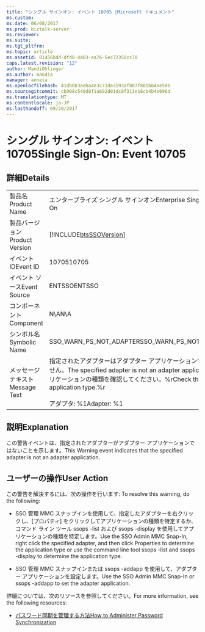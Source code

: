```yaml
---
title: "シングル サインオン: イベント 10705 |Microsoft ドキュメント"
ms.custom: 
ms.date: 06/08/2017
ms.prod: biztalk-server
ms.reviewer: 
ms.suite: 
ms.tgt_pltfrm: 
ms.topic: article
ms.assetid: 81456bdd-dfd8-4483-aa76-5ec72350cc70
caps.latest.revision: "12"
author: MandiOhlinger
ms.author: mandia
manager: anneta
ms.openlocfilehash: 41db0b3aeba4e3c71da3193af807f881bb4ae586
ms.sourcegitcommit: cb908c540d8f1a692d01dc8f313e16cb4b4e696d
ms.translationtype: MT
ms.contentlocale: ja-JP
ms.lasthandoff: 09/20/2017
---
```

# <a name="single-sign-on-event-10705"></a><span data-ttu-id="a263f-102">シングル サインオン: イベント 10705</span><span class="sxs-lookup"><span data-stu-id="a263f-102">Single Sign-On: Event 10705</span></span>
## <a name="details"></a><span data-ttu-id="a263f-103">詳細</span><span class="sxs-lookup"><span data-stu-id="a263f-103">Details</span></span>  
  
|||  
|-|-|  
|<span data-ttu-id="a263f-104">製品名</span><span class="sxs-lookup"><span data-stu-id="a263f-104">Product Name</span></span>|<span data-ttu-id="a263f-105">エンタープライズ シングル サインオン</span><span class="sxs-lookup"><span data-stu-id="a263f-105">Enterprise Single Sign-On</span></span>|  
|<span data-ttu-id="a263f-106">製品バージョン</span><span class="sxs-lookup"><span data-stu-id="a263f-106">Product Version</span></span>|[!INCLUDE[btsSSOVersion](../includes/btsssoversion-md.md)]|  
|<span data-ttu-id="a263f-107">イベント ID</span><span class="sxs-lookup"><span data-stu-id="a263f-107">Event ID</span></span>|<span data-ttu-id="a263f-108">10705</span><span class="sxs-lookup"><span data-stu-id="a263f-108">10705</span></span>|  
|<span data-ttu-id="a263f-109">イベント ソース</span><span class="sxs-lookup"><span data-stu-id="a263f-109">Event Source</span></span>|<span data-ttu-id="a263f-110">ENTSSO</span><span class="sxs-lookup"><span data-stu-id="a263f-110">ENTSSO</span></span>|  
|<span data-ttu-id="a263f-111">コンポーネント</span><span class="sxs-lookup"><span data-stu-id="a263f-111">Component</span></span>|<span data-ttu-id="a263f-112">N\A</span><span class="sxs-lookup"><span data-stu-id="a263f-112">N\A</span></span>|  
|<span data-ttu-id="a263f-113">シンボル名</span><span class="sxs-lookup"><span data-stu-id="a263f-113">Symbolic Name</span></span>|<span data-ttu-id="a263f-114">SSO_WARN_PS_NOT_ADAPTER</span><span class="sxs-lookup"><span data-stu-id="a263f-114">SSO_WARN_PS_NOT_ADAPTER</span></span>|  
|<span data-ttu-id="a263f-115">メッセージ テキスト</span><span class="sxs-lookup"><span data-stu-id="a263f-115">Message Text</span></span>|<span data-ttu-id="a263f-116">指定されたアダプターはアダプター アプリケーションではありません。</span><span class="sxs-lookup"><span data-stu-id="a263f-116">The specified adapter is not an adapter application.</span></span> <span data-ttu-id="a263f-117">アプリケーションの種類を確認してください。%r</span><span class="sxs-lookup"><span data-stu-id="a263f-117">Check the application type.%r</span></span><br /><br /> <span data-ttu-id="a263f-118">アダプタ: %1</span><span class="sxs-lookup"><span data-stu-id="a263f-118">Adapter: %1</span></span>|  
  
## <a name="explanation"></a><span data-ttu-id="a263f-119">説明</span><span class="sxs-lookup"><span data-stu-id="a263f-119">Explanation</span></span>  
 <span data-ttu-id="a263f-120">この警告イベントは、指定されたアダプターがアダプター アプリケーションではないことを示します。</span><span class="sxs-lookup"><span data-stu-id="a263f-120">This Warning event indicates that the specified adapter is not an adapter application.</span></span>  
  
## <a name="user-action"></a><span data-ttu-id="a263f-121">ユーザーの操作</span><span class="sxs-lookup"><span data-stu-id="a263f-121">User Action</span></span>  
 <span data-ttu-id="a263f-122">この警告を解決するには、次の操作を行います: </span><span class="sxs-lookup"><span data-stu-id="a263f-122">To resolve this warning, do the following:</span></span>  
  
-   <span data-ttu-id="a263f-123">SSO 管理 MMC スナップインを使用して、指定したアダプターを右クリックし、[プロパティ] をクリックしてアプリケーションの種類を特定するか、コマンド ライン ツール ssops -list および ssops -display を使用してアプリケーションの種類を特定します。</span><span class="sxs-lookup"><span data-stu-id="a263f-123">Use the SSO Admin MMC Snap-In, right click the specified adapter, and then click Properties to determine the application type or use the command line tool  ssops -list and ssops -display to determine the application type.</span></span>  
  
-   <span data-ttu-id="a263f-124">SSO 管理 MMC スナップインまたは ssops -addapp を使用して、アダプター アプリケーションを設定します。</span><span class="sxs-lookup"><span data-stu-id="a263f-124">Use the SSO Admin MMC Snap-In or ssops -addapp to set the adapter application.</span></span>  
  
 <span data-ttu-id="a263f-125">詳細については、次のリソースを参照してください。</span><span class="sxs-lookup"><span data-stu-id="a263f-125">For more information, see the following resources:</span></span>  
  
-   [<span data-ttu-id="a263f-126">パスワード同期を管理する方法</span><span class="sxs-lookup"><span data-stu-id="a263f-126">How to Administer Password Synchronization</span></span>](../core/how-to-administer-password-synchronization.md)